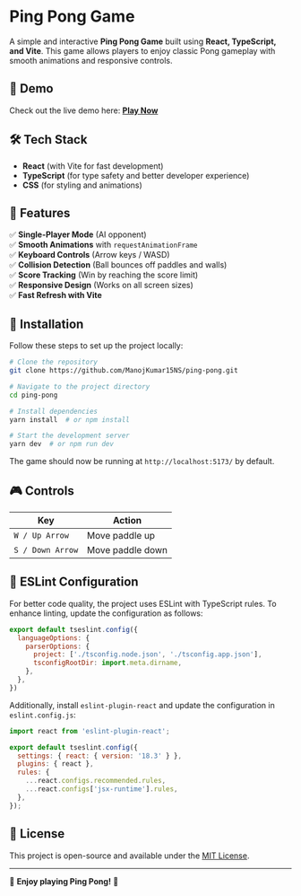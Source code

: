 # Ping Pong Game

A simple and interactive **Ping Pong Game** built using **React, TypeScript, and Vite**. This game allows players to enjoy classic Pong gameplay with smooth animations and responsive controls.

## 🚀 Demo

Check out the live demo here: **[Play Now](https://pponggame.netlify.app/)**

## 🛠️ Tech Stack

- **React** (with Vite for fast development)
- **TypeScript** (for type safety and better developer experience)
- **CSS** (for styling and animations)

## 📂 Features

✅ **Single-Player Mode** (AI opponent)  
✅ **Smooth Animations** with `requestAnimationFrame`  
✅ **Keyboard Controls** (Arrow keys / WASD)  
✅ **Collision Detection** (Ball bounces off paddles and walls)  
✅ **Score Tracking** (Win by reaching the score limit)  
✅ **Responsive Design** (Works on all screen sizes)  
✅ **Fast Refresh with Vite**  

## 📌 Installation

Follow these steps to set up the project locally:

```sh
# Clone the repository
git clone https://github.com/ManojKumar15NS/ping-pong.git

# Navigate to the project directory
cd ping-pong

# Install dependencies
yarn install  # or npm install

# Start the development server
yarn dev  # or npm run dev
```

The game should now be running at `http://localhost:5173/` by default.

## 🎮 Controls

| Key | Action |
|---|---|
| `W / Up Arrow` | Move paddle up |
| `S / Down Arrow` | Move paddle down |

## 📜 ESLint Configuration

For better code quality, the project uses ESLint with TypeScript rules. To enhance linting, update the configuration as follows:

```js
export default tseslint.config({
  languageOptions: {
    parserOptions: {
      project: ['./tsconfig.node.json', './tsconfig.app.json'],
      tsconfigRootDir: import.meta.dirname,
    },
  },
})
```

Additionally, install `eslint-plugin-react` and update the configuration in `eslint.config.js`:

```js
import react from 'eslint-plugin-react';

export default tseslint.config({
  settings: { react: { version: '18.3' } },
  plugins: { react },
  rules: {
    ...react.configs.recommended.rules,
    ...react.configs['jsx-runtime'].rules,
  },
});
```

## 📜 License

This project is open-source and available under the [MIT License](LICENSE).

---

🎉 **Enjoy playing Ping Pong!** 🚀

